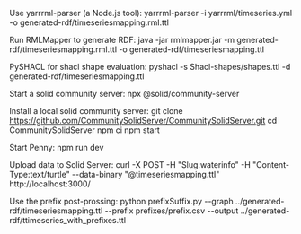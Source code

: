 Use yarrrml-parser (a Node.js tool):
yarrrml-parser -i yarrrml/timeseries.yml -o generated-rdf/timeseriesmapping.rml.ttl

Run RMLMapper to generate RDF:
java -jar rmlmapper.jar -m generated-rdf/timeseriesmapping.rml.ttl -o generated-rdf/timeseriesmapping.ttl

PySHACL for shacl shape evaluation:
pyshacl -s Shacl-shapes/shapes.ttl -d generated-rdf/timeseriesmapping.ttl 

Start a solid community server:
npx @solid/community-server

Install a local solid community server:
git clone https://github.com/CommunitySolidServer/CommunitySolidServer.git
cd CommunitySolidServer
npm ci
npm start 

Start Penny:
npm run dev

Upload data to Solid Server: 
curl -X POST -H "Slug:waterinfo" -H "Content-Type:text/turtle" --data-binary "@timeseriesmapping.ttl" http://localhost:3000/

Use the prefix post-prossing:
python prefixSuffix.py --graph ../generated-rdf/timeseriesmapping.ttl --prefix prefixes/prefix.csv --output ../generated-rdf/ttimeseries_with_prefixes.ttl